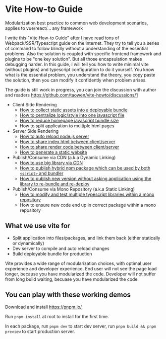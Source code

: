 # Vite How-to Guide

Modularization best practice to common web development scenarios, applies to vue/react/... any framework

I write this "Vite How-to Guide" after I have read tons of Webpack/SSR/Typescript guide on the internet. They try to tell you a series of command to follow blindly without a understanding of the essential problems. Also the solution is coupled with specific frontend framework and plugins to be "one key solution". But all those encapsulation makes debugging harder. In this guide, I will tell you how to write minimal vite (without plugins) and typescript configuration to do it yourself. You know what is the essential problem, you understand the theory, you copy paste the solution, then you can modify it confidently when problem arises.

The guide is still work in progress, you can join the discussion with author and readers https://github.com/taowen/vite-howto/discussions/1

* Client Side Rendering
    * [How to collect static assets into a deployable bundle](./packages/CSR/html-dependencies/)
    * [How to centralize logic/style into one javascript file](./packages/CSR/everything-in-js/)
    * [How to reduce homepage javascript bundle size](./packages/CSR/reduce-homepage-size/)
    * How to split application to multiple html pages
* Server Side Rendering
    * [How to auto reload node.js server](./packages/SSR/auto-reload-node-server/)
    * [How to share index.html between client/server](./packages/SSR/share-index-html/)
    * [How to share render code between client/server](./packages/SSR/isomorphic-render/)
    * [How to generate a static website](./packages/SSR/generate-static-website/)
* Publish/Consume via CDN (a.k.a Dynamic Linking)
    * [How to use big library via CDN](./packages/DYNAMIC-LINKING/use-big-library-via-cdn)
    * [How to publish hybrid npm package which can be used by both `<script>` and bundler](./packages/DYNAMIC-LINKING/hybrid-npm-package/)
    * [How to publish new version without asking application using the library to re-bundle and re-deploy](./packages/DYNAMIC-LINKING/remote-package/)
* Publish/Consume via Mono Repository (a.k.a Static Linking)
    * [How to modify and test multiple typescript libraries within a mono repository](./packages/STATIC-LINKING/multiple-ts-libs/)
    * How to ensure new code end up in correct package within a mono repository

## What we use vite for

* Split application into files/packages, and link them back (either statically or dynamically)
* Dev server to compile and auto reload changes
* Build deployable bundle for production

Vite provides a wide range of modularization choices, with optimal user experience and developer experience.
End user will not see the page load longer, because you have modularized the code.
Developer will not suffer from long build waiting, becuase you have modularized the code.

## You can play with these working demos

Download and install https://pnpm.io/

Run `pnpm install` at root to install for the first time. 

In each package, run `pnpm dev` to start dev server, run `pnpm build && pnpm preview` to start production server.